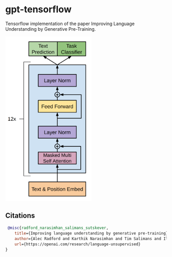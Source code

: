 # gpt-tensorflow
Tensorflow implementation of the paper Improving Language Understanding by Generative Pre-Training.

<img src="./gpt-architecture.png" width="270px"></img>

## Citations

```bibtex
 @misc{radford_narasimhan_salimans_sutskever, 
    title={Improving language understanding by generative pre-training}, 
    author={Alec Radford and Karthik Narasimhan and Tim Salimans and Ilya Sutskever},
    url={https://openai.com/research/language-unsupervised}
} 
```
